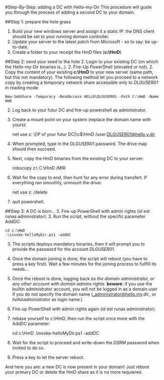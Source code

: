 #Step-By-Step: adding a DC with Hello-my-Dir
This procedure will guide you through the process of adding a second DC to your domain. 

##Step 1: prepare the hole grass
1. Build your new windows server and assign it a static IP. the DNS client should be set to your running domain controller.
1. Update your server to the latest patch from Microsoft - so to say: be up-to-date.
1. Create a folder to your receipt the HmD files (**c:\HmD**)

##Step 2: send your seed to the hole
2. Login to your existing DC (on which the Hello-my-Dir binaries is...).
2. Fire-Up PowerShell (elevated or not).
2. Copy the content of your existing **c:\HmD** to your new server (same path, but this not mandatory). The following method let you proceed to a network copy by creating a temporary network share accessible only to _DLGUSER01_ in reading mode:

    New-SmbShare -Temporary -ReadAccess HELLO\DLGUSER01 -Path C:\HmD -Name HmD

2. Log back to your futur DC and fire-up powershell as administrator. 
2. Create a mount point on your system (replace the domain name with yours):

    net use z: \\[IP of your futur DC]\c$\HmD /user:DLGUSER01@hello.y.dir

2. When prompted, type in the DLGUSER01 password. The drive map should then succeed.
2. Next, copy the HmD binaries from the existing DC to your server:

    robocopy z:\ C:\HmD /MIR

2. Wait for the copy to end, then hunt for any error during transfert. If everything ran smoothly, unmount the drive:

    net use z: /delete

2. quit powershell.

##Step 3: A DC is born...
3. Fire-up PowerShell with admin rights (id est runas administrator).
3. Run the script, without the specific parameter AddDC:

    cd c:\HmD
    .\invoke-helloMyDir.ps1 -addDC

3. The scripts deploys mandatory binaries, then it will prompt you to provide the password for the account _DLGUSER01_.
3. Once the domain joining is done, the script will reboot (you have to press a key first). Wait a few minutes for the joining process to fullfill its needs...
3. Once the reboot is done, logging back _as the domain administrator, or any other account with domain admins rights_. **beware**: if you use the builtin administrator account, you will not be logged in as a domain user if you do not specify the domain name (_administrator@hello.my.dir_ or _hello\administrator_ as login name.)
3. Fire-up PowerShell with admin rights again (id est runas administrator).
3. rebase yourself to c:\HmD, then run the script once more with the AddDC parameter:

    cd c:\HmD
    .\invoke-helloMyDir.ps1 -addDC

3. Wait for the script to proceed and write-down the DSRM password when invited to do so.
3. Press a key to let the server reboot.

And here you are: a new DC is now present in your domain! Just reboot your primary DC or delete the HmD share as it is no more requiered.